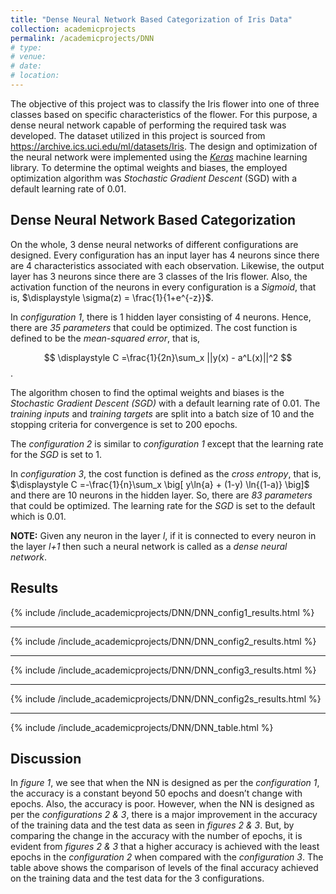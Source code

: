 ```yaml
---
title: "Dense Neural Network Based Categorization of Iris Data"
collection: academicprojects
permalink: /academicprojects/DNN
# type: 
# venue: 
# date: 
# location: 
---
```

The objective of this project was to classify the Iris flower into one of three classes based on specific characteristics of the flower. For this purpose, a dense neural network capable of performing the required task was developed. The dataset utilized in this project is sourced from https://archive.ics.uci.edu/ml/datasets/Iris. The design and optimization of the neural network were implemented using the [_Keras_](https://keras.io/getting_started/) machine learning library. To determine the optimal weights and biases, the employed optimization algorithm was _Stochastic Gradient Descent_ (SGD) with a default learning rate  of 0.01.

<h2> Dense Neural Network Based Categorization </h2>

On the whole, 3 dense neural networks of different configurations are designed. Every configuration has an input layer has 4 neurons since there are 4 characteristics associated with each observation. Likewise, the output layer has 3 neurons since there are 3 classes of the Iris flower. Also, the activation function of the neurons in every configuration is a _Sigmoid_, that is, $\displaystyle \sigma(z) = \frac{1}{1+e^{-z}}$.

In *configuration 1*, there is 1 hidden layer consisting of 4 neurons. Hence, there are _35 parameters_ that could be optimized. The cost function is defined to be the _mean-squared error_, that is, 

$$
\displaystyle C =\frac{1}{2n}\sum_x ||y(x) - a^L(x)||^2 
$$. 

The algorithm chosen to find the optimal weights and biases is the _Stochastic Gradient Descent (SGD)_ with a default learning rate of 0.01. The *training inputs* and *training targets* are split into a batch size of 10 and the stopping criteria for convergence is set to 200 epochs.

The *configuration 2* is similar to *configuration 1* except that the learning rate for the _SGD_  is set to 1.

In *configuration 3*, the cost function is defined as the _cross entropy_, that is, $\displaystyle C =-\frac{1}{n}\sum_x \big[ y\ln{a} + (1-y) \ln{(1-a)} \big]$ and there are 10 neurons in the hidden layer. So, there are _83 parameters_ that could be optimized. The learning rate for the _SGD_ is set to the default which is 0.01.

**NOTE:** Given any neuron in the layer *l*, if it is connected to every neuron in the layer *l+1* then such a neural network is called as a _dense neural network_.

<h2> Results </h2>

{% include /include_academicprojects/DNN/DNN_config1_results.html %}
<hr>
{% include /include_academicprojects/DNN/DNN_config2_results.html %}
<hr>
{% include /include_academicprojects/DNN/DNN_config3_results.html %}
<hr>
{% include /include_academicprojects/DNN/DNN_config2s_results.html %}
<hr>
{% include /include_academicprojects/DNN/DNN_table.html %}

<h2> Discussion </h2>

In _figure 1_, we see that when the NN is designed as per the _configuration 1_, the accuracy is a constant beyond
50 epochs and doesn’t change with epochs. Also, the accuracy is poor. However, when the NN is designed
as per the _configurations 2 & 3_, there is a major improvement in the accuracy of the training
data and the test data as seen in _figures 2 & 3_. But, by comparing the change in the accuracy with the
number of epochs, it is evident from _figures 2 & 3_ that a higher accuracy is achieved with the least epochs
in the _configuration 2_ when compared with the _configuration 3_.
The table above shows the comparison of levels of the final accuracy achieved on the training data and the
test data for the 3 configurations.
